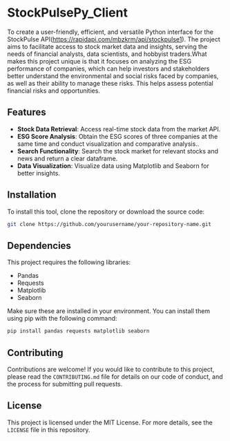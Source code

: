 # StockPulsePy_Client

To create a user-friendly, efficient, and versatile Python interface for the StockPulse API(https://rapidapi.com/mbzkrm/api/stockpulse1). The project aims to facilitate access to stock market data and insights, serving the needs of financial analysts, data scientists, and hobbyist traders.What makes this project unique is that it focuses on analyzing the ESG performance of companies, which can help investors and stakeholders better understand the environmental and social risks faced by companies, as well as their ability to manage these risks. This helps assess potential financial risks and opportunities.

## Features

- **Stock Data Retrieval**: Access real-time stock data from the market API.
- **ESG Score Analysis**: Obtain the ESG scores of three companies at the same time and conduct visualization and comparative analysis..
- **Search Functionality**: Search the stock market for relevant stocks and news and return a clear dataframe.
- **Data Visualization**: Visualize data using Matplotlib and Seaborn for better insights.

## Installation

To install this tool, clone the repository or download the source code:

```bash
git clone https://github.com/yourusername/your-repository-name.git
```

## Dependencies

This project requires the following libraries:

- Pandas
- Requests
- Matplotlib
- Seaborn

Make sure these are installed in your environment. You can install them using pip with the following command:

```bash
pip install pandas requests matplotlib seaborn
```

## Contributing

Contributions are welcome! If you would like to contribute to this project, please read the `CONTRIBUTING.md` file for details on our code of conduct, and the process for submitting pull requests.

## License

This project is licensed under the MIT License. For more details, see the `LICENSE` file in this repository.
